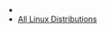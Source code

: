 -
- [All Linux Distributions](https://upload.wikimedia.org/wikipedia/commons/a/ad/2023_Linux_Distributions_Timeline.svg)